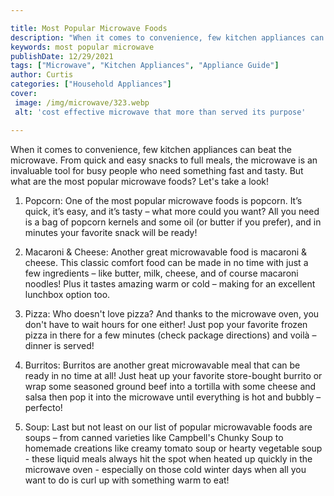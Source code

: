 ```yaml
---

title: Most Popular Microwave Foods
description: "When it comes to convenience, few kitchen appliances can beat the microwave. From quick and easy snacks to full meals, the microwa...see more detail"
keywords: most popular microwave
publishDate: 12/29/2021
tags: ["Microwave", "Kitchen Appliances", "Appliance Guide"]
author: Curtis
categories: ["Household Appliances"]
cover: 
 image: /img/microwave/323.webp
 alt: 'cost effective microwave that more than served its purpose'

---
```


When it comes to convenience, few kitchen appliances can beat the microwave. From quick and easy snacks to full meals, the microwave is an invaluable tool for busy people who need something fast and tasty. But what are the most popular microwave foods? Let's take a look!

1. Popcorn: One of the most popular microwave foods is popcorn. It’s quick, it’s easy, and it’s tasty – what more could you want? All you need is a bag of popcorn kernels and some oil (or butter if you prefer), and in minutes your favorite snack will be ready!

2. Macaroni & Cheese: Another great microwavable food is macaroni & cheese. This classic comfort food can be made in no time with just a few ingredients – like butter, milk, cheese, and of course macaroni noodles! Plus it tastes amazing warm or cold – making for an excellent lunchbox option too. 

3. Pizza: Who doesn't love pizza? And thanks to the microwave oven, you don't have to wait hours for one either! Just pop your favorite frozen pizza in there for a few minutes (check package directions) and voilà – dinner is served! 

4. Burritos: Burritos are another great microwavable meal that can be ready in no time at all! Just heat up your favorite store-bought burrito or wrap some seasoned ground beef into a tortilla with some cheese and salsa then pop it into the microwave until everything is hot and bubbly – perfecto! 

 5. Soup: Last but not least on our list of popular microwavable foods are soups – from canned varieties like Campbell's Chunky Soup to homemade creations like creamy tomato soup or hearty vegetable soup - these liquid meals always hit the spot when heated up quickly in the microwave oven - especially on those cold winter days when all you want to do is curl up with something warm to eat!
